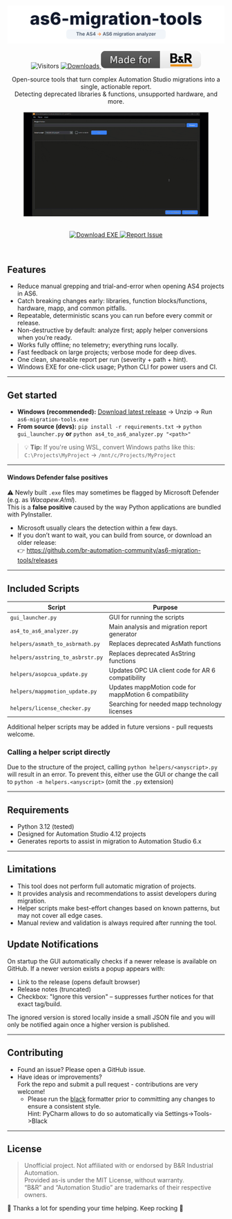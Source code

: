 <!-- Logo -->
<div align="center">
  <a href="https://github.com/br-automation-community/as6-migration-tools/releases/latest" target="_blank" rel="noopener noreferrer">
    <picture>
      <source media="(prefers-color-scheme: dark)" srcset="docs/logo-dark.svg" />
      <img alt="as6-migration-tools logo" src="docs/logo-light.svg" width="720" />
    </picture>
  </a>
</div>

<!-- Stats badges -->
<p align="center">
  <img src="https://hitscounter.dev/api/hit?url=https%3A%2F%2Fgithub.com%2Fbr-automation-community%2Fas6-migration-tools&label=Visitors&icon=heart-fill&color=%23495057&message=&style=flat&tz=localtime" alt="Visitors"/>
  <a href="https://github.com/br-automation-community/as6-migration-tools/releases" target="_blank" rel="noopener noreferrer">
    <img src="https://img.shields.io/github/downloads/br-automation-community/as6-migration-tools/total.svg" alt="Downloads"/>
  </a>
  <a href="https://github.com/hilch/BandR-badges/blob/main/Made-For-BrAutomation.svg" target="_blank" rel="noopener noreferrer">
    <img src="https://github.com/hilch/BandR-badges/blob/main/Made-For-BrAutomation.svg" alt="Made for B&R"/>
  </a>
</p>

<div align="center">
  Open-source tools that turn complex Automation Studio migrations into a single, actionable report.
</div>
<div align="center">
  Detecting deprecated libraries & functions, unsupported hardware, and more.
</div>

<br />

<!-- Demo GIF -->
<div align="center">
  <img src="docs/hero-run.gif" width="85%" alt="AS4 → AS6 analyzer running a project scan" />
</div>

<br />

<!-- CTAs -->
<p align="center">
  <a href="https://github.com/br-automation-community/as6-migration-tools/releases/latest" target="_blank" rel="noopener noreferrer">
    <img alt="Download EXE" src="https://img.shields.io/badge/Download-EXE-informational?style=for-the-badge&logo=windows&logoColor=white" />
  </a>
  <a href="https://github.com/br-automation-community/as6-migration-tools/issues/new/choose" target="_blank" rel="noopener noreferrer">
    <img alt="Report Issue" src="https://img.shields.io/badge/Report-Issue-critical?style=for-the-badge&logo=github" />
  </a>
</p>

<br />

## Features

- Reduce manual grepping and trial-and-error when opening AS4 projects in AS6.
- Catch breaking changes early: libraries, function blocks/functions, hardware, mapp, and common pitfalls.
- Repeatable, deterministic scans you can run before every commit or release.
- Non-destructive by default: analyze first; apply helper conversions when you’re ready.
- Works fully offline; no telemetry; everything runs locally.
- Fast feedback on large projects; verbose mode for deep dives.
- One clean, shareable report per run (severity + path + hint).
- Windows EXE for one-click usage; Python CLI for power users and CI.

---


## Get started

- **Windows (recommended):** [Download latest release](https://github.com/br-automation-community/as6-migration-tools/releases/latest) → Unzip → Run `as6-migration-tools.exe`
- **From source (devs):** `pip install -r requirements.txt` → `python gui_launcher.py` **or** `python as4_to_as6_analyzer.py "<path>"`

> 💡 **Tip:** If you're using WSL, convert Windows paths like this:  
> `C:\Projects\MyProject` → `/mnt/c/Projects/MyProject`

---

#### Windows Defender false positives

⚠️ Newly built `.exe` files may sometimes be flagged by Microsoft Defender (e.g. as *Wacapew.A!ml*).  
This is a **false positive** caused by the way Python applications are bundled with PyInstaller.

- Microsoft usually clears the detection within a few days.  
- If you don’t want to wait, you can build from source, or download an older release:  
  👉 https://github.com/br-automation-community/as6-migration-tools/releases 

---

## Included Scripts

| Script                           | Purpose                                                |
|----------------------------------|--------------------------------------------------------|
| `gui_launcher.py`                | GUI for running the scripts                            |
| `as4_to_as6_analyzer.py`         | Main analysis and migration report generator           |
| `helpers/asmath_to_asbrmath.py`  | Replaces deprecated AsMath functions                   |
| `helpers/asstring_to_asbrstr.py` | Replaces deprecated AsString functions                 |
| `helpers/asopcua_update.py`      | Updates OPC UA client code for AR 6 compatibility      |
| `helpers/mappmotion_update.py`   | Updates mappMotion code for mappMotion 6 compatibility |
| `helpers/license_checker.py`     | Searching for needed mapp technology licenses          |

Additional helper scripts may be added in future versions - pull requests welcome.

### Calling a helper script directly

Due to the structure of the project, calling `python helpers/<anyscript>.py` will result in an error.
To prevent this, either use the GUI or change the call to `python -m helpers.<anyscript>` (omit the `.py` extension)

---

## Requirements

- Python 3.12 (tested)
- Designed for Automation Studio 4.12 projects
- Generates reports to assist in migration to Automation Studio 6.x

---

## Limitations

- This tool does not perform full automatic migration of projects.
- It provides analysis and recommendations to assist developers during migration.
- Helper scripts make best-effort changes based on known patterns, but may not cover all edge cases.
- Manual review and validation is always required after running the tool.

## Update Notifications

On startup the GUI automatically checks if a newer release is available on GitHub.
If a newer version exists a popup appears with:

- Link to the release (opens default browser)
- Release notes (truncated)
- Checkbox: "Ignore this version" – suppresses further notices for that exact tag/build.

The ignored version is stored locally inside a small JSON file and you will only be notified again once a higher version is published.

---

## Contributing

- Found an issue? Please open a GitHub issue.
- Have ideas or improvements?  
  Fork the repo and submit a pull request - contributions are very welcome!
  - Please run the [black](https://black.readthedocs.io/en/stable/) formatter prior to committing any changes to ensure a consistent style. \
    Hint: PyCharm allows to do so automatically via Settings->Tools->Black

---

## License

> Unofficial project. Not affiliated with or endorsed by B&R Industrial Automation.  
> Provided as-is under the MIT License, without warranty.  
> “B&R” and “Automation Studio” are trademarks of their respective owners.  

💪 Thanks a lot for spending your time helping. Keep rocking 🥂
